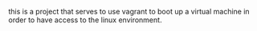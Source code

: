 this is a project that serves to use vagrant to boot up a virtual machine in order to have access to the linux environment.